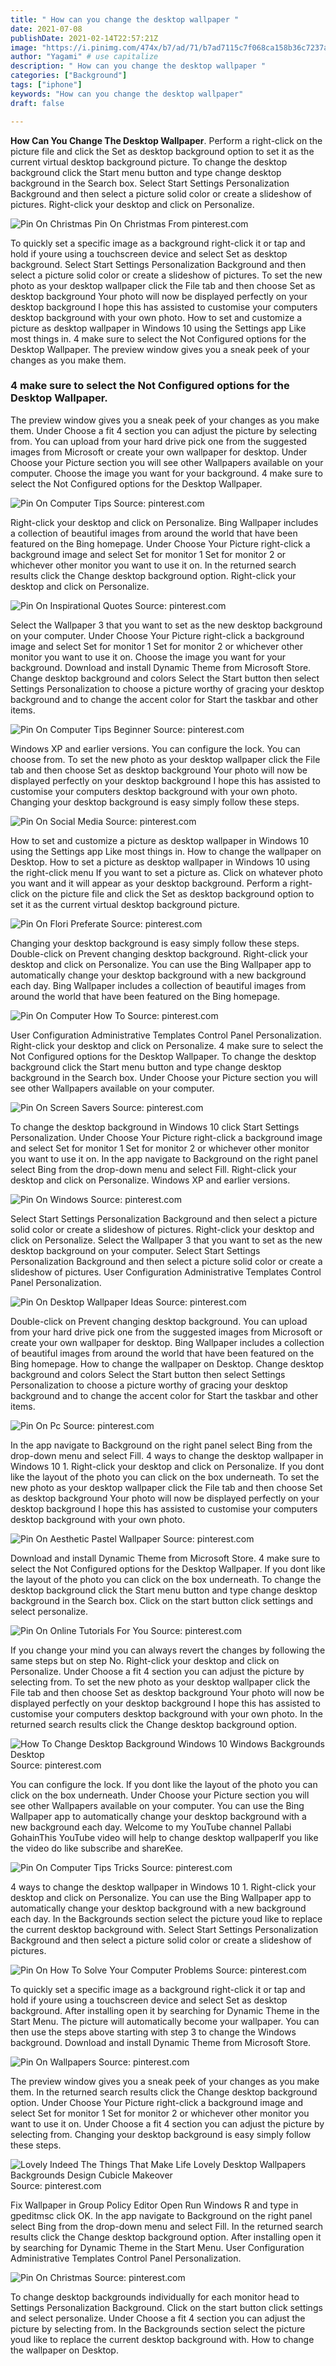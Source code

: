 ```yaml
---
title: " How can you change the desktop wallpaper "
date: 2021-07-08
publishDate: 2021-02-14T22:57:21Z
image: "https://i.pinimg.com/474x/b7/ad/71/b7ad7115c7f068ca158b36c7237adb7d.jpg"
author: "Yagami" # use capitalize
description: " How can you change the desktop wallpaper "
categories: ["Background"]
tags: ["iphone"]
keywords: "How can you change the desktop wallpaper"
draft: false

---
```



**How Can You Change The Desktop Wallpaper**. Perform a right-click on the picture file and click the Set as desktop background option to set it as the current virtual desktop background picture. To change the desktop background click the Start menu button and type change desktop background in the Search box. Select Start Settings Personalization Background and then select a picture solid color or create a slideshow of pictures. Right-click your desktop and click on Personalize.

![Pin On Christmas](https://i.pinimg.com/474x/b7/ad/71/b7ad7115c7f068ca158b36c7237adb7d.jpg "Pin On Christmas")
Pin On Christmas From pinterest.com


To quickly set a specific image as a background right-click it or tap and hold if youre using a touchscreen device and select Set as desktop background. Select Start Settings Personalization Background and then select a picture solid color or create a slideshow of pictures. To set the new photo as your desktop wallpaper click the File tab and then choose Set as desktop background Your photo will now be displayed perfectly on your desktop background I hope this has assisted to customise your computers desktop background with your own photo. How to set and customize a picture as desktop wallpaper in Windows 10 using the Settings app Like most things in. 4 make sure to select the Not Configured options for the Desktop Wallpaper. The preview window gives you a sneak peek of your changes as you make them.

### 4 make sure to select the Not Configured options for the Desktop Wallpaper.

The preview window gives you a sneak peek of your changes as you make them. Under Choose a fit 4 section you can adjust the picture by selecting from. You can upload from your hard drive pick one from the suggested images from Microsoft or create your own wallpaper for desktop. Under Choose your Picture section you will see other Wallpapers available on your computer. Choose the image you want for your background. 4 make sure to select the Not Configured options for the Desktop Wallpaper.


![Pin On Computer Tips](https://i.pinimg.com/originals/37/29/e3/3729e3d44fc1336ae0dbdf89c714546a.jpg "Pin On Computer Tips")
Source: pinterest.com

Right-click your desktop and click on Personalize. Bing Wallpaper includes a collection of beautiful images from around the world that have been featured on the Bing homepage. Under Choose Your Picture right-click a background image and select Set for monitor 1 Set for monitor 2 or whichever other monitor you want to use it on. In the returned search results click the Change desktop background option. Right-click your desktop and click on Personalize.

![Pin On Inspirational Quotes](https://i.pinimg.com/originals/a8/4d/4a/a84d4acbed24a92f4bc7c304013e0ddb.jpg "Pin On Inspirational Quotes")
Source: pinterest.com

Select the Wallpaper 3 that you want to set as the new desktop background on your computer. Under Choose Your Picture right-click a background image and select Set for monitor 1 Set for monitor 2 or whichever other monitor you want to use it on. Choose the image you want for your background. Download and install Dynamic Theme from Microsoft Store. Change desktop background and colors Select the Start button then select Settings Personalization to choose a picture worthy of gracing your desktop background and to change the accent color for Start the taskbar and other items.

![Pin On Computer Tips Beginner](https://i.pinimg.com/originals/c6/d4/b4/c6d4b45a5d5cacf7b3a762c7966c6815.jpg "Pin On Computer Tips Beginner")
Source: pinterest.com

Windows XP and earlier versions. You can configure the lock. You can choose from. To set the new photo as your desktop wallpaper click the File tab and then choose Set as desktop background Your photo will now be displayed perfectly on your desktop background I hope this has assisted to customise your computers desktop background with your own photo. Changing your desktop background is easy simply follow these steps.

![Pin On Social Media](https://i.pinimg.com/originals/7c/a4/7d/7ca47d06ec367a0a2e17ad442d6e9257.jpg "Pin On Social Media")
Source: pinterest.com

How to set and customize a picture as desktop wallpaper in Windows 10 using the Settings app Like most things in. How to change the wallpaper on Desktop. How to set a picture as desktop wallpaper in Windows 10 using the right-click menu If you want to set a picture as. Click on whatever photo you want and it will appear as your desktop background. Perform a right-click on the picture file and click the Set as desktop background option to set it as the current virtual desktop background picture.

![Pin On Flori Preferate](https://i.pinimg.com/originals/f9/fc/58/f9fc58be7a1867b085395dbd3029f5fd.jpg "Pin On Flori Preferate")
Source: pinterest.com

Changing your desktop background is easy simply follow these steps. Double-click on Prevent changing desktop background. Right-click your desktop and click on Personalize. You can use the Bing Wallpaper app to automatically change your desktop background with a new background each day. Bing Wallpaper includes a collection of beautiful images from around the world that have been featured on the Bing homepage.

![Pin On Computer How To](https://i.pinimg.com/originals/09/22/3c/09223c742276ea8f4799da25b593d7d3.jpg "Pin On Computer How To")
Source: pinterest.com

User Configuration Administrative Templates Control Panel Personalization. Right-click your desktop and click on Personalize. 4 make sure to select the Not Configured options for the Desktop Wallpaper. To change the desktop background click the Start menu button and type change desktop background in the Search box. Under Choose your Picture section you will see other Wallpapers available on your computer.

![Pin On Screen Savers](https://i.pinimg.com/originals/16/84/cf/1684cfe875ae85160a6875fbca2c9151.png "Pin On Screen Savers")
Source: pinterest.com

To change the desktop background in Windows 10 click Start Settings Personalization. Under Choose Your Picture right-click a background image and select Set for monitor 1 Set for monitor 2 or whichever other monitor you want to use it on. In the app navigate to Background on the right panel select Bing from the drop-down menu and select Fill. Right-click your desktop and click on Personalize. Windows XP and earlier versions.

![Pin On Windows](https://i.pinimg.com/originals/90/95/2d/90952d9442a33e89d6c6d22eecf20c73.jpg "Pin On Windows")
Source: pinterest.com

Select Start Settings Personalization Background and then select a picture solid color or create a slideshow of pictures. Right-click your desktop and click on Personalize. Select the Wallpaper 3 that you want to set as the new desktop background on your computer. Select Start Settings Personalization Background and then select a picture solid color or create a slideshow of pictures. User Configuration Administrative Templates Control Panel Personalization.

![Pin On Desktop Wallpaper Ideas](https://i.pinimg.com/originals/8b/cb/46/8bcb469f28be721e7ccb0505f806fe95.jpg "Pin On Desktop Wallpaper Ideas")
Source: pinterest.com

Double-click on Prevent changing desktop background. You can upload from your hard drive pick one from the suggested images from Microsoft or create your own wallpaper for desktop. Bing Wallpaper includes a collection of beautiful images from around the world that have been featured on the Bing homepage. How to change the wallpaper on Desktop. Change desktop background and colors Select the Start button then select Settings Personalization to choose a picture worthy of gracing your desktop background and to change the accent color for Start the taskbar and other items.

![Pin On Pc](https://i.pinimg.com/originals/11/86/59/118659d0c59859c92e484089c728c62c.png "Pin On Pc")
Source: pinterest.com

In the app navigate to Background on the right panel select Bing from the drop-down menu and select Fill. 4 ways to change the desktop wallpaper in Windows 10 1. Right-click your desktop and click on Personalize. If you dont like the layout of the photo you can click on the box underneath. To set the new photo as your desktop wallpaper click the File tab and then choose Set as desktop background Your photo will now be displayed perfectly on your desktop background I hope this has assisted to customise your computers desktop background with your own photo.

![Pin On Aesthetic Pastel Wallpaper](https://i.pinimg.com/originals/b5/72/30/b5723065caa42d08be6957bb69a82856.jpg "Pin On Aesthetic Pastel Wallpaper")
Source: pinterest.com

Download and install Dynamic Theme from Microsoft Store. 4 make sure to select the Not Configured options for the Desktop Wallpaper. If you dont like the layout of the photo you can click on the box underneath. To change the desktop background click the Start menu button and type change desktop background in the Search box. Click on the start button click settings and select personalize.

![Pin On Online Tutorials For You](https://i.pinimg.com/564x/ee/8d/d4/ee8dd48af4de6a52a7cb5143a1502e47.jpg "Pin On Online Tutorials For You")
Source: pinterest.com

If you change your mind you can always revert the changes by following the same steps but on step No. Right-click your desktop and click on Personalize. Under Choose a fit 4 section you can adjust the picture by selecting from. To set the new photo as your desktop wallpaper click the File tab and then choose Set as desktop background Your photo will now be displayed perfectly on your desktop background I hope this has assisted to customise your computers desktop background with your own photo. In the returned search results click the Change desktop background option.

![How To Change Desktop Background Windows 10 Windows Backgrounds Desktop](https://i.pinimg.com/originals/5b/d6/53/5bd65375572a8cdf645d45017b5c6391.jpg "How To Change Desktop Background Windows 10 Windows Backgrounds Desktop")
Source: pinterest.com

You can configure the lock. If you dont like the layout of the photo you can click on the box underneath. Under Choose your Picture section you will see other Wallpapers available on your computer. You can use the Bing Wallpaper app to automatically change your desktop background with a new background each day. Welcome to my YouTube channel Pallabi GohainThis YouTube video will help to change desktop wallpaperIf you like the video do like subscribe and shareKee.

![Pin On Computer Tips Tricks](https://i.pinimg.com/originals/08/b5/eb/08b5ebda05ae1ee1ac68a7db50f2c410.jpg "Pin On Computer Tips Tricks")
Source: pinterest.com

4 ways to change the desktop wallpaper in Windows 10 1. Right-click your desktop and click on Personalize. You can use the Bing Wallpaper app to automatically change your desktop background with a new background each day. In the Backgrounds section select the picture youd like to replace the current desktop background with. Select Start Settings Personalization Background and then select a picture solid color or create a slideshow of pictures.

![Pin On How To Solve Your Computer Problems](https://i.pinimg.com/originals/48/0e/67/480e67e4cbbdd3af35b2030ecdbcf440.jpg "Pin On How To Solve Your Computer Problems")
Source: pinterest.com

To quickly set a specific image as a background right-click it or tap and hold if youre using a touchscreen device and select Set as desktop background. After installing open it by searching for Dynamic Theme in the Start Menu. The picture will automatically become your wallpaper. You can then use the steps above starting with step 3 to change the Windows background. Download and install Dynamic Theme from Microsoft Store.

![Pin On Wallpapers](https://i.pinimg.com/originals/52/40/1e/52401eb35e3ffca49ac16bcf088ca291.jpg "Pin On Wallpapers")
Source: pinterest.com

The preview window gives you a sneak peek of your changes as you make them. In the returned search results click the Change desktop background option. Under Choose Your Picture right-click a background image and select Set for monitor 1 Set for monitor 2 or whichever other monitor you want to use it on. Under Choose a fit 4 section you can adjust the picture by selecting from. Changing your desktop background is easy simply follow these steps.

![Lovely Indeed The Things That Make Life Lovely Desktop Wallpapers Backgrounds Design Cubicle Makeover](https://i.pinimg.com/originals/d2/17/05/d21705588b8a152bbb20bc417530e872.jpg "Lovely Indeed The Things That Make Life Lovely Desktop Wallpapers Backgrounds Design Cubicle Makeover")
Source: pinterest.com

Fix Wallpaper in Group Policy Editor Open Run Windows R and type in gpeditmsc click OK. In the app navigate to Background on the right panel select Bing from the drop-down menu and select Fill. In the returned search results click the Change desktop background option. After installing open it by searching for Dynamic Theme in the Start Menu. User Configuration Administrative Templates Control Panel Personalization.

![Pin On Christmas](https://i.pinimg.com/474x/b7/ad/71/b7ad7115c7f068ca158b36c7237adb7d.jpg "Pin On Christmas")
Source: pinterest.com

To change desktop backgrounds individually for each monitor head to Settings Personalization Background. Click on the start button click settings and select personalize. Under Choose a fit 4 section you can adjust the picture by selecting from. In the Backgrounds section select the picture youd like to replace the current desktop background with. How to change the wallpaper on Desktop.

